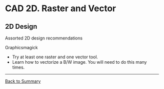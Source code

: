 # CAD 2D. Raster and Vector

## 2D Design
Assorted 2D design recommendations

Graphicsmagick

* Try at least one raster and one vector tool.
* Learn how to vectorize a B/W image. You will need to do this many times.
---
[Back to Summary](../summary.md)
